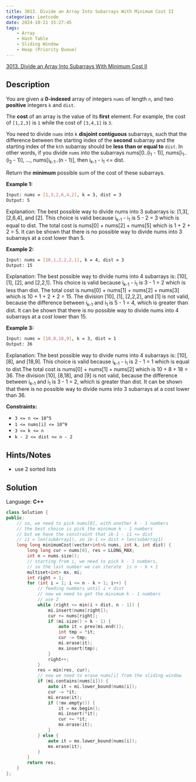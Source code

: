 ```yaml
---
title: 3013. Divide an Array Into Subarrays With Minimum Cost II
categories: Leetcode
date: 2024-10-21 15:27:45
tags:
    - Array
    - Hash Table
    - Sliding Window
    - Heap (Priority Queue)
---
```


[3013. Divide an Array Into Subarrays With Minimum Cost II](https://leetcode.com/problems/divide-an-array-into-subarrays-with-minimum-cost-ii/description/)

## Description

You are given a **0-indexed**  array of integers `nums` of length `n`, and two **positive**  integers `k` and `dist`.

The **cost**  of an array is the value of its **first**  element. For example, the cost of `[1,2,3]` is `1` while the cost of `[3,4,1]` is `3`.

You need to divide `nums` into `k` **disjoint contiguous** subarrays, such that the difference between the starting index of the **second**  subarray and the starting index of the `kth` subarray should be **less than or equal to**  `dist`. In other words, if you divide `nums` into the subarrays nums[0..(i<sub>1</sub> - 1)], nums[i<sub>1</sub>..(i<sub>2</sub> - 1)], ..., nums[i<sub>k-1</sub>..(n - 1)], then i<sub>k-1</sub> - i<sub>1</sub> <= dist.

Return the **minimum**  possible sum of the cost of these subarrays.

**Example 1:**

```bash
Input: nums = [1,3,2,6,4,2], k = 3, dist = 3
Output: 5
```

Explanation: The best possible way to divide nums into 3 subarrays is: [1,3], [2,6,4], and [2]. This choice is valid because i<sub>k-1</sub> - i<sub>1</sub> is 5 - 2 = 3 which is equal to dist. The total cost is nums[0] + nums[2] + nums[5] which is 1 + 2 + 2 = 5.
It can be shown that there is no possible way to divide nums into 3 subarrays at a cost lower than 5.

**Example 2:**

```bash
Input: nums = [10,1,2,2,2,1], k = 4, dist = 3
Output: 15
```

Explanation: The best possible way to divide nums into 4 subarrays is: [10], [1], [2], and [2,2,1]. This choice is valid because i<sub>k-1</sub> - i<sub>1</sub> is 3 - 1 = 2 which is less than dist. The total cost is nums[0] + nums[1] + nums[2] + nums[3] which is 10 + 1 + 2 + 2 = 15.
The division [10], [1], [2,2,2], and [1] is not valid, because the difference between i<sub>k-1</sub> and i<sub>1</sub> is 5 - 1 = 4, which is greater than dist.
It can be shown that there is no possible way to divide nums into 4 subarrays at a cost lower than 15.

**Example 3:**

```bash
Input: nums = [10,8,18,9], k = 3, dist = 1
Output: 36
```

Explanation: The best possible way to divide nums into 4 subarrays is: [10], [8], and [18,9]. This choice is valid because i<sub>k-1</sub> - i<sub>1</sub> is 2 - 1 = 1 which is equal to dist.The total cost is nums[0] + nums[1] + nums[2] which is 10 + 8 + 18 = 36.
The division [10], [8,18], and [9] is not valid, because the difference between i<sub>k-1</sub> and i<sub>1</sub> is 3 - 1 = 2, which is greater than dist.
It can be shown that there is no possible way to divide nums into 3 subarrays at a cost lower than 36.

**Constraints:**

- `3 <= n <= 10^5`
- `1 <= nums[i] <= 10^9`
- `3 <= k <= n`
- `k - 2 <= dist <= n - 2`

## Hints/Notes

- use 2 sorted lists

## Solution

Language: **C++**

```C++
class Solution {
public:
    // so, we need to pick nums[0], with another k - 1 numbers
    // the best choice is pick the minimum k - 1 numbers
    // but we have the constraint that ik-1 - i1 <= dist
    // i1 = len(subArray1), so ik-1 <= dist + len(subArray1)
    long long minimumCost(vector<int>& nums, int k, int dist) {
        long long cur = nums[0], res = LLONG_MAX;
        int n = nums.size();
        // starting from i, we need to pick k - 1 numbers,
        // so the last number we can iterate  is n - k + 1
        multiset<int> mx, mi;
        int right = 1;
        for (int i = 1; i <= n - k + 1; i++) {
            // feeding numbers until i + dist
            // now we need to get the minimum k - 1 numbers
            // use 2
            while (right <= min(i + dist, n - 1)) {
                mi.insert(nums[right]);
                cur += nums[right];
                if (mi.size() > k - 1) {
                    auto it = prev(mi.end());
                    int tmp = *it;
                    cur -= tmp;
                    mi.erase(it);
                    mx.insert(tmp);
                }
                right++;
            }
            res = min(res, cur);
            // now we need to erase nums[i] from the sliding window
            if (mi.contains(nums[i])) {
                auto it = mi.lower_bound(nums[i]);
                cur -= *it;
                mi.erase(it);
                if (!mx.empty()) {
                    it = mx.begin();
                    mi.insert(*it);
                    cur += *it;
                    mx.erase(it);
                }
            } else {
                auto it = mx.lower_bound(nums[i]);
                mx.erase(it);
            }
        }
        return res;
    }
};
```
